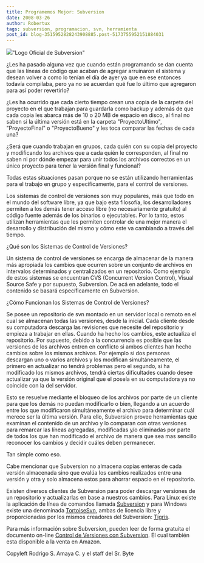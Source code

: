 ```yaml
---
title: Programemos Mejor: Subversion
date: 2008-03-26
author: Robertux
tags: subversion, programacion, svn, herramienta
post_id: blog-3515952828243908885.post-5173755952151884031
---
```


[![](http://bp0.blogger.com/_jH77WNrMVRA/R-qoq_a907I/AAAAAAAAAw0/r4Ho663evOs/s320/subversion_logo_hor-468x64.png)](http://bp0.blogger.com/_jH77WNrMVRA/R-qoq_a907I/AAAAAAAAAw0/r4Ho663evOs/s1600-h/subversion_logo_hor-468x64.png)"Logo Oficial de Subversion"

¿Les ha pasado alguna vez que cuando están programando se dan cuenta que las líneas de código que acaban de agregar arruinaron el sistema y desean volver a como lo tenían el día de ayer ya que en ese entonces todavía compilaba, pero ya no se acuerdan qué fue lo último que agregaron para así poder revertirlo?

¿Les ha ocurrido que cada cierto tiempo crean una copia de la carpeta del proyecto en el que trabajan para guardarla como backup y además de que cada copia les abarca más de 10 o 20 MB de espacio en disco, al final no saben si la última versión está en la carpeta "ProyectoUltimo", "ProyectoFinal" o "ProyectoBueno" y les toca comparar las fechas de cada una?

¿Será que cuando trabajan en grupos, cada quién con su copia del proyecto y modificando los archivos que a cada quién le corresponden, al final no saben ni por dónde empezar para unir todos los archivos correctos en un único proyecto para tener la versión final y funcional?

Todas estas situaciones pasan porque no se están utilizando herramientas para el trabajo en grupo y específicamente, para el control de versiones.

Los sistemas de control de versiones son muy populares, más que todo en el mundo del software libre, ya que bajo esta filosofía, los desarrolladores permiten a los demás tener acceso libre (no necesariamente gratuito) al código fuente además de los binarios o ejecutables. Por lo tanto, estos utilizan herramientas que les permiten controlar de una mejor manera el desarrollo y distribución del mismo y cómo este va cambiando a través del tiempo.

¿Qué son los Sistemas de Control de Versiones?

Un sistema de control de versiones se encarga de almacenar de la manera más apropiada los cambios que ocurren sobre un conjunto de archivos en intervalos determinados y centralizados en un repositorio. Como ejemplo de estos sistemas se encuentran CVS (Concurrent Version Control), Visual Source Safe y por supuesto, Subversion. De acá en adelante, todo el contenido se basará específicamente en Subversion.

¿Cómo Funcionan los Sistemas de Control de Versiones?

Se posee un repositorio de svn montado en un servidor local o remoto en el cual se almacenan todas las versiones, desde la inicial. Cada cliente desde su computadora descarga las revisiones que necesite del repositorio y empieza a trabajar en ellas. Cuando ha hecho los cambios, este actualiza el repositorio. Por supuesto, debido a la concurrencia es posible que las versiones de los archivos entren en conflicto si ambos clientes han hecho cambios sobre los mismos archivos. Por ejemplo si dos personas descargan uno o varios archivos y los modifican simultáneamente, el primero en actualizar no tendrá problemas pero el segundo, si ha modificado los mismos archivos, tendrá ciertas dificultades cuando desee actualizar ya que la versión original que el poseía en su computadora ya no coincide con la del servidor.

Esto se resuelve mediante el bloqueo de los archivos por parte de un cliente para que los demás no puedan modificarlo o bien, llegando a un acuerdo entre los que modificaron simultáneamente el archivo para determinar cuál merece ser la última versión. Para ello, Subversion provee herramientas que examinan el contenido de un archivo y lo comparan con otras versiones para remarcar las líneas agregadas, modificadas y/o eliminadas por parte de todos los que han modificado el archivo de manera que sea mas sencillo reconocer los cambios y decidir cuáles deben permanecer.

Tan simple como eso.

Cabe mencionar que Subversion no almacena copias enteras de cada versión almacenada sino que evalúa los cambios realizados entre una versión y otra y solo almacena estos para ahorrar espacio en el repositorio.

Existen diversos clientes de Subversion para poder descargar versiones de un repositorio y actualizarlas en base a nuestros cambios. Para Linux existe la aplicación de línea de comandos llamada [Subversion](http://packages.debian.org/subversion) y para Windows existe una denominada [TortoiseSvn](http://tortoisesvn.tigris.org/), ambas de licencia libre y proporcionadas por los mismos creadores del Subversion: [Tigris](http://www.tigris.org/).

Para más información sobre Subversion, pueden leer de forma gratuita el documento on-line [Control de Versiones con Subversion](http://svnbook.red-bean.com/). El cual también esta disponible a la venta en Amazon.

Copyleft Rodrigo S. Amaya C. y el staff del Sr. Byte